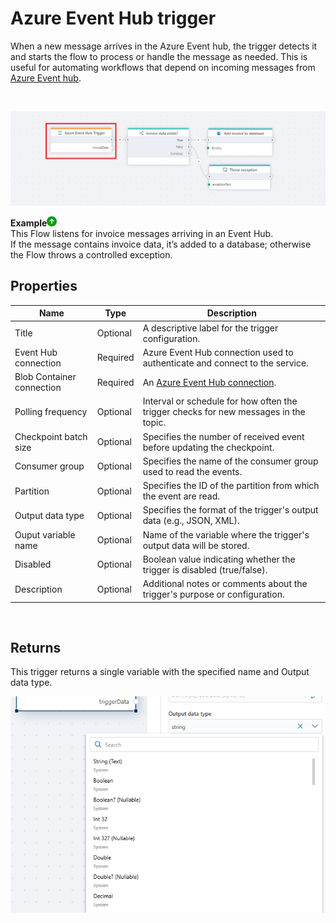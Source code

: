 # Azure Event Hub trigger

When a new message arrives in the Azure Event hub, the trigger detects it and starts the flow to process or handle the message as needed. This is useful for automating workflows that depend on incoming messages from [Azure Event hub](https://learn.microsoft.com/en-us/azure/event-hubs/event-hubs-features).

<br/>

![img](/images/flow/aeh-trigger.png)


**Example**![img](../../../../images/strz.jpg)   
This Flow listens for invoice messages arriving in an Event Hub.  
If the message contains invoice data, it’s added to a database; otherwise the Flow throws a controlled exception.
<br/>

## Properties

| Name           | Type     | Description                                      |
|----------------|----------|--------------------------------------------------|
| Title          |  Optional | A descriptive label for the trigger configuration.|
| Event Hub connection     | Required | Azure Event Hub connection used to authenticate and connect to the service. |
| Blob Container connection     | Required |  An [Azure Event Hub connection](../../actions/azure-event-hub/connecting-to-azure-event-hub.md). |
| Polling frequency| Optional | Interval or schedule for how often the trigger checks for new messages in the topic. |
| Checkpoint batch size | Optional | Specifies the number of received event before updating the checkpoint. |
| Consumer group | Optional | Specifies the name of the consumer group used to read the events. |
| Partition		 | Optional | Specifies the ID of the partition from which the event are read. |
| Output data type | Optional | Specifies the format of the trigger's output data (e.g., JSON, XML). |
| Ouput variable name | Optional | Name of the variable where the trigger's output data will be stored. |
| Disabled			| Optional | Boolean value indicating whether the trigger is disabled (true/false). |
| Description    | Optional | Additional notes or comments about the trigger's purpose or configuration. |

<br/>

## Returns

This trigger returns a single variable with the specified name and Output data type. 

![img](../../../../images/flow/schedule-trigger-output-type.png)
<br/>

